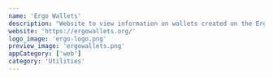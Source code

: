 ```yaml
---
name: 'Ergo Wallets'
description: "Website to view information on wallets created on the Ergo blockchain."
website: 'https://ergowallets.org/'
logo_image: 'ergo-logo.png'
preview_image: 'ergowallets.png'
appCategory: ['web']
category: 'Utilities'
---
```

